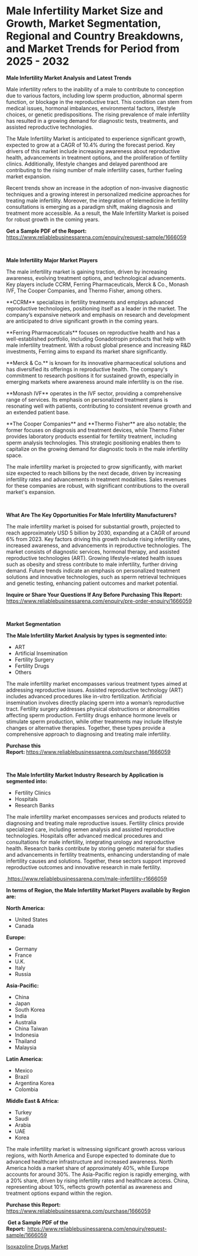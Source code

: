<p><h1>Male Infertility Market Size and Growth, Market Segmentation, Regional and Country Breakdowns, and Market Trends for Period from 2025 -  2032</h1></p><p><strong>Male Infertility Market Analysis and Latest Trends</strong></p>
<p><p>Male infertility refers to the inability of a male to contribute to conception due to various factors, including low sperm production, abnormal sperm function, or blockage in the reproductive tract. This condition can stem from medical issues, hormonal imbalances, environmental factors, lifestyle choices, or genetic predispositions. The rising prevalence of male infertility has resulted in a growing demand for diagnostic tests, treatments, and assisted reproductive technologies.</p><p>The Male Infertility Market is anticipated to experience significant growth, expected to grow at a CAGR of 10.4% during the forecast period. Key drivers of this market include increasing awareness about reproductive health, advancements in treatment options, and the proliferation of fertility clinics. Additionally, lifestyle changes and delayed parenthood are contributing to the rising number of male infertility cases, further fueling market expansion.</p><p>Recent trends show an increase in the adoption of non-invasive diagnostic techniques and a growing interest in personalized medicine approaches for treating male infertility. Moreover, the integration of telemedicine in fertility consultations is emerging as a paradigm shift, making diagnosis and treatment more accessible. As a result, the Male Infertility Market is poised for robust growth in the coming years.</p></p>
<p><strong>Get a Sample PDF of the Report:&nbsp;</strong> <a href="https://www.reliablebusinessarena.com/enquiry/request-sample/1666059?utm_campaign=3165&utm_medium=2&utm_source=Github&utm_content=ia&utm_term=08032025&utm_id=male-infertility">https://www.reliablebusinessarena.com/enquiry/request-sample/1666059</a></p>
<p>&nbsp;</p>
<p><strong>Male Infertility Major Market Players</strong></p>
<p><p>The male infertility market is gaining traction, driven by increasing awareness, evolving treatment options, and technological advancements. Key players include CCRM, Ferring Pharmaceuticals, Merck & Co., Monash IVF, The Cooper Companies, and Thermo Fisher, among others. </p><p>**CCRM** specializes in fertility treatments and employs advanced reproductive technologies, positioning itself as a leader in the market. The company’s expansive network and emphasis on research and development are anticipated to drive significant growth in the coming years.</p><p>**Ferring Pharmaceuticals** focuses on reproductive health and has a well-established portfolio, including Gonadotropin products that help with male infertility treatment. With a robust global presence and increasing R&D investments, Ferring aims to expand its market share significantly.</p><p>**Merck & Co.** is known for its innovative pharmaceutical solutions and has diversified its offerings in reproductive health. The company's commitment to research positions it for sustained growth, especially in emerging markets where awareness around male infertility is on the rise.</p><p>**Monash IVF** operates in the IVF sector, providing a comprehensive range of services. Its emphasis on personalized treatment plans is resonating well with patients, contributing to consistent revenue growth and an extended patient base.</p><p>**The Cooper Companies** and **Thermo Fisher** are also notable; the former focuses on diagnosis and treatment devices, while Thermo Fisher provides laboratory products essential for fertility treatment, including sperm analysis technologies. This strategic positioning enables them to capitalize on the growing demand for diagnostic tools in the male infertility space.</p><p>The male infertility market is projected to grow significantly, with market size expected to reach billions by the next decade, driven by increasing infertility rates and advancements in treatment modalities. Sales revenues for these companies are robust, with significant contributions to the overall market's expansion.</p></p>
<p>&nbsp;</p>
<p><strong>What Are The Key Opportunities For Male Infertility Manufacturers?</strong></p>
<p><p>The male infertility market is poised for substantial growth, projected to reach approximately USD 5 billion by 2030, expanding at a CAGR of around 6% from 2023. Key factors driving this growth include rising infertility rates, increased awareness, and advancements in reproductive technologies. The market consists of diagnostic services, hormonal therapy, and assisted reproductive technologies (ART). Growing lifestyle-related health issues such as obesity and stress contribute to male infertility, further driving demand. Future trends indicate an emphasis on personalized treatment solutions and innovative technologies, such as sperm retrieval techniques and genetic testing, enhancing patient outcomes and market potential.</p></p>
<p><strong>Inquire or Share Your Questions If Any Before Purchasing This Report:</strong> <a href="https://www.reliablebusinessarena.com/enquiry/pre-order-enquiry/1666059?utm_campaign=3165&utm_medium=2&utm_source=Github&utm_content=ia&utm_term=08032025&utm_id=male-infertility">https://www.reliablebusinessarena.com/enquiry/pre-order-enquiry/1666059</a></p>
<p>&nbsp;</p>
<p><strong>Market Segmentation</strong></p>
<p><strong>The Male Infertility Market Analysis by types is segmented into:</strong></p>
<p><ul><li>ART</li><li>Artificial Insemination</li><li>Fertility Surgery</li><li>Fertility Drugs</li><li>Others</li></ul></p>
<p><p>The male infertility market encompasses various treatment types aimed at addressing reproductive issues. Assisted reproductive technology (ART) includes advanced procedures like in-vitro fertilization. Artificial insemination involves directly placing sperm into a woman’s reproductive tract. Fertility surgery addresses physical obstructions or abnormalities affecting sperm production. Fertility drugs enhance hormone levels or stimulate sperm production, while other treatments may include lifestyle changes or alternative therapies. Together, these types provide a comprehensive approach to diagnosing and treating male infertility.</p></p>
<p><strong>Purchase this Report:&nbsp;</strong><a href="https://www.reliablebusinessarena.com/purchase/1666059?utm_campaign=3165&utm_medium=2&utm_source=Github&utm_content=ia&utm_term=08032025&utm_id=male-infertility">https://www.reliablebusinessarena.com/purchase/1666059</a></p>
<p>&nbsp;</p>
<p><strong>The Male Infertility Market Industry Research by Application is segmented into:</strong></p>
<p><ul><li>Fertility Clinics</li><li>Hospitals</li><li>Research Banks</li></ul></p>
<p><p>The male infertility market encompasses services and products related to diagnosing and treating male reproductive issues. Fertility clinics provide specialized care, including semen analysis and assisted reproductive technologies. Hospitals offer advanced medical procedures and consultations for male infertility, integrating urology and reproductive health. Research banks contribute by storing genetic material for studies and advancements in fertility treatments, enhancing understanding of male infertility causes and solutions. Together, these sectors support improved reproductive outcomes and innovative research in male fertility.</p></p>
<p><a href="https://www.reliablebusinessarena.com/male-infertility-r1666059?utm_campaign=3165&utm_medium=2&utm_source=Github&utm_content=ia&utm_term=08032025&utm_id=male-infertility">&nbsp;https://www.reliablebusinessarena.com/male-infertility-r1666059</a></p>
<p><strong>In terms of Region, the Male Infertility Market Players available by Region are:</strong></p>
<p>
    <p> <strong> North America: </strong>
        <ul>
            <li>United States</li>
            <li>Canada</li>
        </ul>
        </p> 
    <p> <strong> Europe: </strong>
        <ul>
            <li>Germany</li>
            <li>France</li>
            <li>U.K.</li>
            <li>Italy</li>
            <li>Russia</li>
        </ul>
        </p> 
    <p> <strong> Asia-Pacific: </strong>
        <ul>
            <li>China</li>
            <li>Japan</li>
            <li>South Korea</li>
            <li>India</li>
            <li>Australia</li>
            <li>China Taiwan</li>
            <li>Indonesia</li>
            <li>Thailand</li>
            <li>Malaysia</li>
        </ul>
        </p> 
    <p> <strong> Latin America: </strong>
        <ul>
            <li>Mexico</li>
            <li>Brazil</li>
            <li>Argentina Korea</li>
            <li>Colombia</li>
        </ul>
        </p> 
    <p> <strong> Middle East & Africa: </strong>
        <ul>
            <li>Turkey</li>
            <li>Saudi</li>
            <li>Arabia</li>
            <li>UAE</li>
            <li>Korea</li>
        </ul>
    </p>
    </p>
<p><p>The male infertility market is witnessing significant growth across various regions, with North America and Europe expected to dominate due to advanced healthcare infrastructure and increased awareness. North America holds a market share of approximately 40%, while Europe accounts for around 30%. The Asia-Pacific region is rapidly emerging, with a 20% share, driven by rising infertility rates and healthcare access. China, representing about 10%, reflects growth potential as awareness and treatment options expand within the region.</p></p>
<p><strong>Purchase this Report: </strong><a href="https://www.reliablebusinessarena.com/purchase/1666059?utm_campaign=3165&utm_medium=2&utm_source=Github&utm_content=ia&utm_term=08032025&utm_id=male-infertility">https://www.reliablebusinessarena.com/purchase/1666059</a></p>
<p>&nbsp;<strong>Get a Sample PDF of the Report:&nbsp;&nbsp;</strong><a href="https://www.reliablebusinessarena.com/enquiry/request-sample/1666059?utm_campaign=3165&utm_medium=2&utm_source=Github&utm_content=ia&utm_term=08032025&utm_id=male-infertility">https://www.reliablebusinessarena.com/enquiry/request-sample/1666059</a></p>
<p><strong></strong></p>
<p><p><a href="https://github.com/guleealhani/Market-Research-Report-List-1/blob/main/isoxazoline-drugs-market.md?utm_campaign=3165&utm_medium=2&utm_source=Github&utm_content=ia&utm_term=08032025&utm_id=male-infertility">Isoxazoline Drugs Market</a></p></p>